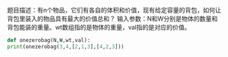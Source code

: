题目描述：有n个物品，它们有各自的体积和价值，现有给定容量的背包，如何让背包里装入的物品具有最大的价值总和？
输入参数：N和W分别是物体的数量和背包能装的重量。wt数组指的是物体的重量，val指的是对应的价值。
```python
def onezerobag(N,W,wt,val):
print(onezerobag(3,4,[2,1,3],[4,2,3]))
```